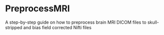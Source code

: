 # PreprocessMRI
A step-by-step guide on how to preprocess brain MRI DICOM files to skull-stripped and bias field corrected Nifti files



